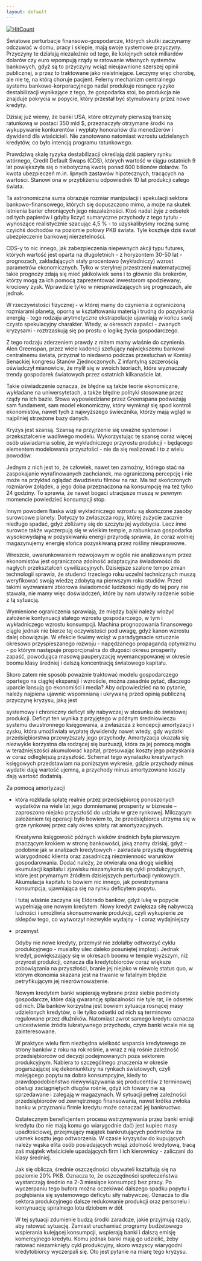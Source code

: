 ```yaml
---
layout: default
---
```


[![HitCount](http://hits.dwyl.io/czystakraina/{{post.url}}.svg)](http://hits.dwyl.io/czystakraina/{{post.url}})

<!--1-->
Światowe perturbacje finansowo-gospodarcze, których skutki zaczynamy
odczuwać w domu, pracy i sklepie, mają swoje systemowe przyczyny.
Przyczyny te działają niezależnie od tego, ile kolejnych setek
miliardów dolarów czy euro wpompują rządy w ratowanie własnych systemów
bankowych, gdyż są to przyczyny wciąż nieujawnione szerszej opinii
publicznej, a przez to traktowane jako nieistniejące. Leczymy więc
chorobę, ale nie tę, na którą choruje pacjent. Felerny mechanizm
centralnego systemu bankowo-korporacyjnego nadal produkuje rosnące
ryzyko destabilizacji wynikające z tego, że gospodarka stoi, bo
produkcja nie znajduje pokrycia w popycie, który przestał być
stymulowany przez nowe kredyty.</p><p>Dzisiaj już wiemy, że banki USA,
które otrzymały pierwszą transzę ratunkową w postaci 350 mld $,
przeznaczyły otrzymane środki na wykupywanie konkurentów i wypłaty
honorariów dla menedżerów i dywidend dla właścicieli. Nie zanotowano
natomiast wzrostu udzielanych kredytów, co było intencją programu
ratunkowego.</p><p>Prawdziwą skalę ryzyka destabilizacji określają
dziś papiery rynku wtórnego, Credit Default Swaps (CDS), których
wartość w ciągu ostatnich 9 lat powiększyła się o niebotyczną kwotę
ponad 600 bilionów dolarów. To kwota ubezpieczeń m.in. lipnych zastawów
hipotecznych, tracących na wartości. Stanowi ona w przybliżeniu
odpowiednik 10 lat produkcji całego świata. </p><p>Ta astronomiczna
suma obrazuje rozmiar manipulacji i spekulacji sektora
bankowo-finansowego, których się dopuszczono mimo, a może na skutek
istnienia barier chroniących jego niezależności. Ktoś nadal żyje z
odsetek od tych papierów i gdyby liczyć sumaryczne przychody z tego
tytułu - wynoszące realistycznie szacując 4,5 % - to uzyskalibyśmy
roczną sumę czyichś dochodów na poziomie połowy PKB świata. Tyle
kosztuje dziś świat ubezpieczenie bankowej nierzetelności.</p><p>CDS-y
to nic innego, jak zabezpieczenia niepewnych akcji typu futures,
których wartość jest oparta na długoletnich - z horyzontem 30-50 lat -
prognozach, zakładających stały procentowo (wykładniczy) wzrost
parametrów ekonomicznych. Tylko w sterylnej przestrzeni matematycznej
takie prognozy zdają się mieć jakikolwiek sens i to głównie dla
brokerów, którzy mogą za ich pomocą zaprezentować inwestorom
spodziewany, krociowy zysk. Wprawdzie tylko w niesprawdzających się
prognozach, ale jednak.</p><p>W rzeczywistości fizycznej - w której
mamy do czynienia z ograniczoną rozmiarami planetą, oporną w
kształtowaniu materią i trudną do pozyskania energią - tego rodzaju
arytmetyczne ekstrapolacje ujawniają w końcu swój czysto spekulacyjny
charakter. Wtedy, w okresach zapaści - zwanych kryzysami - roztrzaskują
się po prostu o logikę życia gospodarczego. </p><p>Z tego rodzaju
zderzeniem prawdy z mitem mamy właśnie do czynienia. Alen Greenspan,
przez wiele kadencji szefujący największemu bankowi centralnemu świata,
przyznał to niedawno podczas przesłuchań w Komisji Senackiej kongresu
Stanów Zjednoczonych. Z infantylną szczerością oświadczył mianowicie,
że mylił się w swoich teoriach, które wyznaczały trendy gospodarek
światowych przez ostatnich kilkanaście lat.</p><p>Takie oświadczenie
oznacza, że błędne są także teorie ekonomiczne, wykładane na
uniwersytetach, a także błędne polityki stosowane przez rządy na ich
bazie. Słowa wypowiedziane przez Greenspana podważają sam fundament,
sam model ekonomiczny, który wymknął się spod kontroli ekonomistów,
nawet tych z najwyższego świecznika, którzy mają wgląd w najpilniej
strzeżone bazy danych.</p><p>Kryzys jest szansą. Szansą na przyjrzenie
się uważne systemowi i przekształcenie wadliwego modelu. Wykorzystując
tę szansę coraz więcej osób uświadamia sobie, że wykładniczego
przyrostu produkcji - będącego elementem modelowania przyszłości - nie
da się realizować i to z wielu powodów.</p><p>Jednym z nich jest to,
że człowiek, nawet ten zamożny, którego stać na zaspokajanie
wyrafinowanych zachcianek, ma ograniczoną percepcję i nie może na
przykład oglądać dwudziestu filmów na raz. Ma też skończonych rozmiarów
żołądek, a jego doba przeznaczona na konsumpcję ma też tylko 24
godziny. To sprawia, że nawet bogaci utracjusze muszą w pewnym momencie
powiedzieć konsumpcji stop.</p><p>Innym powodem fiaska wizji
wykładniczego wzrostu są skończone zasoby surowcowe planety. Dotyczy to
zwłaszcza ropy, której zużycie zacznie niedługo spadać, gdyż zbliżamy
się do szczytu jej wydobycia. Lecz inne surowce także wyczerpują się w
wielkim tempie, a rabunkowa gospodarka wysokowydajną w pozyskiwaniu
energii przyrodą sprawia, że coraz wolniej magazynujemy energię słońca
pozyskiwaną przez rośliny nieuprawowe. </p><p>Wreszcie,
uwarunkowaniem rozwojowym w ogóle nie analizowanym przez ekonomistów
jest ograniczona zdolność adaptacyjna świadomości do nagłych
przekształceń cywilizacyjnych. Dzisiejsze szalone tempo zmian
technologii sprawia, że studenci trzeciego roku uczelni technicznych
muszą weryfikować swoją wiedzę zdobytą na pierwszym roku studiów. Przed
takimi wyzwaniami zbiorowa świadomość ludzkości nigdy do tej pory nie
stawała, nie mamy więc doświadczeń, które by nam ułatwiły radzenie
sobie z tą sytuacją. </p><p>Wymienione ograniczenia sprawiają, że
między bajki należy włożyć założenie kontynuacji stałego wzrostu
gospodarczego, w tym i wykładniczego wzrostu konsumpcji. Machina
prognozowania finansowego ciągle jednak nie bierze tej oczywistości pod
uwagę, gdyż kanon wzrostu dalej obowiązuje. W efekcie tkwimy wciąż w
paradygmacie sztucznie okresowo przyspieszanego rozwoju - napędzanego
propagandą optymizmu - po którym następuje proporcjonalna do długości
okresu prosperity zapaść, powodująca masową pauperyzację
wyemancypowanej w okresie boomu klasy średniej i dalszą koncentrację
światowego kapitału. </p><p>Skoro zatem nie sposób poważnie traktować
modelu gospodarczego opartego na ciągłej ekspansji i wzroście, można
zasadnie pytać, dlaczego uparcie lansują go ekonomiści i media? Aby
odpowiedzieć na to pytanie, należy najpierw ujawnić wspomnianą i
ukrywaną przed opinią publiczną przyczynę kryzysu, jaką jest</p><p>systemowy
i chroniczny deficyt siły nabywczej w stosunku do światowej produkcji.
Deficyt ten wynika z przyjętego w późnym średniowieczu systemu
dwustronnego księgowania, a zwłaszcza z koncepcji amortyzacji i zysku,
która umożliwiała wypłatę dywidendy nawet wtedy, gdy wydatki
przedsiębiorstwa przewyższały jego przychody. Amortyzacja okazała się
niezwykle korzystna dla rodzącej się burżuazji, która za jej pomocą
mogła w teraźniejszości akumulować kapitał, przesuwając koszty jego
pozyskania w coraz odleglejszą przyszłość. Schemat tego wynalazku
kreatywnych księgowych przedstawiam na poniższym wykresie, gdzie
przychody minus wydatki dają wartość ujemną, a przychody minus
amortyzowane koszty dają wartość dodatnią.</p><p>Za pomocą amortyzacji
- która rozkłada spłatę realnie przez przedsiębiorcę ponoszonych
wydatków na wiele lat jego domniemanej prosperity w biznesie –
zaproszono niejako przyszłość do udziału w grze rynkowej. Milczącym
założeniem tej operacji było bowiem to, że przedsiębiorca utrzyma się w
grze rynkowej przez cały okres spłaty rat amortyzacyjnych.</p><p>Kreatywna
księgowość późnych wieków średnich była pierwszym znaczącym krokiem w
stronę bankowości, jaką znamy dzisiaj, gdyż - podobnie jak w analizach
kredytowych - zakładała przyszłą długoletnią wiarygodność klienta oraz
zasadniczą niezmienność warunków gospodarowania. Dodać należy, że
otwierała ona drogę wielkiej akumulacji kapitału i zjawisku
niezamykania się cykli produkcyjnych, które jest prymarnym źródłem
dzisiejszych perturbacji rynkowych. Akumulacja kapitału to bowiem nic
innego, jak powstrzymana konsumpcja, ujawniająca się na rynku deficytem
popytu.</p><p>I tutaj właśnie zaczyna się Eldorado banków, gdyż lukę w
popycie wypełniają one nowym kredytem. Nowy kredyt zwiększa siłę
nabywczą ludności i umożliwia skonsumowanie produkcji, czyli wykupienie
ze sklepów tego, co wytworzył niezwykle wydajny - i coraz wydajniejszy
- przemysł.</p><p>Gdyby nie nowe kredyty, przemysł nie zdołałby
odtworzyć cyklu produkcyjnego - musiałby ulec daleko posuniętej
implozji. Jednak kredyt, powiększający się w okresach boomu w tempie
wyższym, niż przyrost produkcji, oznacza dla kredytobiorców coraz
większe zobowiązania na przyszłości, branie jej niejako w niewolę
status quo, w którym ekonomia skazana jest na trwanie w fatalnym
błędzie petryfikującym jej niezrównoważenie.</p><p>Nowym kredytem
banki wspierają wybrane przez siebie podmioty gospodarcze, które dają
gwarancję spłacalności nie tyle rat, ile odsetek od nich. Dla banków
korzystna jest bowiem sytuacja rosnącej masy udzielonych kredytów, o
ile tylko odsetki od nich są terminowo regulowane przez dłużników.
Natomiast zwrot samego kredytu oznacza unicestwienie źródła
lukratywnego przychodu, czym banki wcale nie są zainteresowane.</p><p>W
praktyce wielu firm niezbędna wielkość wsparcia kredytowego ze strony
banków z roku na rok rośnie, a wraz z nią rośnie zależność
przedsiębiorców od decyzji podejmowanych poza sektorem produkcyjnym.
Nabiera to szczególnego znaczenia w okresie pogarszającej się
dekoniunktury na rynkach światowych, czyli malejącego popytu na dobra
konsumpcyjne, kiedy to prawdopodobieństwo niewywiązywania się
producentów z terminowej obsługi zaciągniętych długów rośnie, gdyż ich
towary nie są sprzedawane i zalegają w magazynach. W sytuacji pełnej
zależności przedsiębiorców od zewnętrznego finansowania, nawet krótka
zwłoka banku w przyznaniu firmie kredytu może oznaczać jej bankructwo.</p><p>Ostatecznym
beneficjentem procesu wstrzymywania przez banki emisji kredytu (bo nie
mają komu go wiarygodnie dać) jest kupiec masy upadłościowej,
przejmujący majątek bankrutujących podmiotów za ułamek kosztu jego
odtworzenia. W czasie kryzysów do kupujących należy wąska elita osób
posiadających wciąż zdolność kredytową, tracą zaś majątek właściciele
upadających firm i ich kierownicy - zaliczani do klasy średniej.</p><p>Jak
się oblicza, średnie oszczędności obywateli kształtują się na poziomie
20% PKB. Oznacza to, że oszczędności społeczeństwa wystarczają średnio
na 2-3 miesiące konsumpcji bez pracy. Po wyczerpaniu tego bufora można
oczekiwać dalszego spadku popytu i pogłębiania się systemowego deficytu
siły nabywczej. Oznacza to dla sektora produkcyjnego dalsze redukowanie
produkcji oraz personelu i kontynuację spiralnego lotu dziobem w dół.</p><p>W
tej sytuacji zdumienie budzą środki zaradcze, jakie przyjmują rządy,
aby ratować sytuację. Zamiast uruchamiać programy budżetowego
wspierania kulejącej konsumpcji, wspierają banki i dalszą emisję
komercyjnego kredytu. Komu jednak banki mają go udzielić, żeby ratować
niezamknięty cykl produkcyjny, skoro wszyscy wiarygodni kredytobiorcy
wyczerpali się. Oto jest pytanie na miarę tego kryzysu.</p>